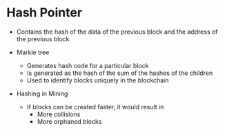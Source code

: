 # Hash Pointer

- Contains the hash of the data of the previous block and the address of the previous block

- Markle tree
  - Generates hash code for a particular block
  - Is generated as the hash of the sum of the hashes of the children
  - Used to identify blocks uniquely in the blockchain

- Hashing in Mining
  - If blocks can be created faster, it would result in
    - More collisions
    - More orphaned blocks